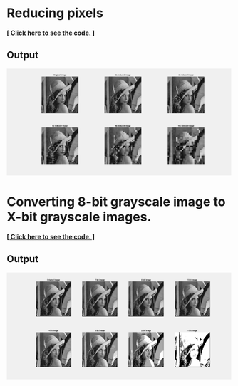 # Reducing pixels

[**[ Click here to see the code. ]**](hw1.m)

## Output

![output1](output1.png)

# Converting 8-bit grayscale image to X-bit grayscale images.

[**[ Click here to see the code. ]**](hw2.m)

## Output

![output1](output2.png)
